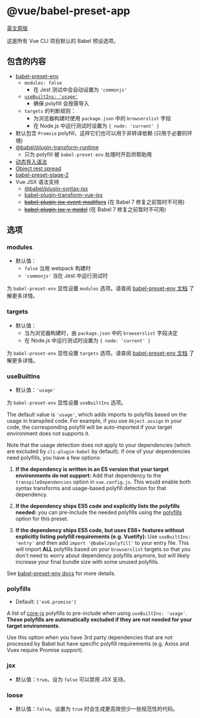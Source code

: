 # @vue/babel-preset-app

[英文原版](https://github.com/vuejs/vue-cli/tree/dev/packages/\@vue/babel-preset-app/README.md)

这是所有 Vue CLI 项目默认的 Babel 预设选项。

## 包含的内容

- [babel-preset-env](https://github.com/babel/babel/tree/master/packages/babel-preset-env)
  - `modules: false`
    - 在 Jest 测试中会自动设置为 `'commonjs'`
  - [`useBuiltIns: 'usage'`](#usebuiltins)
    - 确保 polyfill 会按需导入
  - `targets` 的判断规则：
    - 为浏览器构建时使用 `package.json` 中的 `browserslist` 字段
    - 在 Node.js 中运行测试时设置为 `{ node: 'current' }`
- 默认包含 `Promsie` polyfill，这样它们也可以用于非转译依赖 (只用于必要的环境)
- [@babel/plugin-transform-runtime](https://github.com/babel/babel/tree/master/packages/babel-plugin-transform-runtime)
  - 只为 polyfill 被 `babel-preset-env` 处理时开启供帮助用
- [动态导入语法](https://github.com/tc39/proposal-dynamic-import)
- [Object rest spread](https://github.com/tc39/proposal-object-rest-spread)
- [babel-preset-stage-2](https://github.com/babel/babel/tree/master/packages/babel-preset-stage-2)
- Vue JSX 语法支持
  - [@babel/plugin-syntax-jsx](https://github.com/babel/babel/tree/master/packages/babel-plugin-syntax-jsx)
  - [babel-plugin-transform-vue-jsx](https://github.com/vuejs/babel-plugin-transform-vue-jsx)
  - ~~[babel-plugin-jsx-event-modifiers](https://github.com/nickmessing/babel-plugin-jsx-event-modifiers)~~ (在 Babel 7 修复之前暂时不可用)
  - ~~[babel-plugin-jsx-v-model](https://github.com/nickmessing/babel-plugin-jsx-v-model)~~ (在 Babel 7 修复之前暂时不可用)

## 选项

### modules

- 默认值：
  - `false` 当用 webpack 构建时
  - `'commonjs'` 当在 Jest 中运行测试时

为 `babel-preset-env` 显性设置 `modules` 选项。请查阅 [babel-preset-env 文档](https://github.com/babel/babel/tree/master/packages/babel-preset-env#modules) 了解更多详情。

### targets

- 默认值：
  - 当为浏览器构建时，由 `package.json` 中的 `browserslist` 字段决定
  - 在 Node.js 中运行测试时设置为 `{ node: 'current' }`

为 `babel-preset-env` 显性设置 `targets` 选项。请查阅 [babel-preset-env 文档](https://github.com/babel/babel/tree/master/packages/babel-preset-env#targets) 了解更多详情。

### useBuiltIns

- 默认值：`'usage'`

为 `babel-preset-env` 显性设置 `useBuiltIns` 选项。

The default value is `'usage'`, which adds imports to polyfills based on the usage in transpiled code. For example, if you use `Object.assign` in your code, the corresponding polyfill will be auto-imported if your target environment does not supports it.

Note that the usage detection does not apply to your dependencies (which are excluded by `cli-plugin-babel` by default). If one of your dependencies need polyfills, you have a few options:

1. **If the dependency is written in an ES version that your target environments do not support:** Add that dependency to the `transpileDependencies` option in `vue.config.js`. This would enable both syntax transforms and usage-based polyfill detection for that dependency.

2. **If the dependency ships ES5 code and explicitly lists the polyfills needed:** you can pre-include the needed polyfills using the [polyfills](#polyfills) option for this preset.

3. **If the dependency ships ES5 code, but uses ES6+ features without explicitly listing polyfill requirements (e.g. Vuetify):** Use `useBuiltIns: 'entry'` and then add `import '@babel/polyfill'` to your entry file. This will import **ALL** polyfills based on your `browserslist` targets so that you don't need to worry about dependency polyfills anymore, but will likely increase your final bundle size with some unused polyfills.

See [babel-preset-env docs](https://github.com/babel/babel/tree/master/packages/babel-preset-env#usebuiltins) for more details.

### polyfills

- Default: `['es6.promise']`

A list of [core-js](https://github.com/zloirock/core-js) polyfills to pre-include when using `useBuiltIns: 'usage'`. **These polyfills are automatically excluded if they are not needed for your target environments**.

Use this option when you have 3rd party dependencies that are not processed by Babel but have specific polyfill requirements (e.g. Axios and Vuex require Promise support).

### jsx

- 默认值：`true`。设为 `false` 可以禁用 JSX 支持。

### loose

- 默认值：`false`。设置为 `true` 时会生成更高效但少一些规范性的代码。
